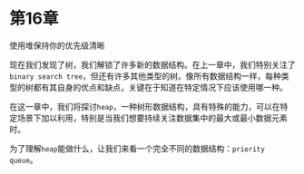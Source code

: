 # 第16章

使用堆保持你的优先级清晰

现在我们发现了树，我们解锁了许多新的数据结构。在上一章中，我们特别关注了`binary search tree`，但还有许多其他类型的树。像所有数据结构一样，每种类型的树都有其自身的优点和缺点，关键在于知道在特定情况下应该使用哪一种。

在这一章中，我们将探讨`heap`，一种树形数据结构，具有特殊的能力，可以在特定场景下加以利用，特别是当我们想要持续关注数据集中的最大或最小数据元素时。

为了理解`heap`能做什么，让我们来看一个完全不同的数据结构：`priority queue`。
